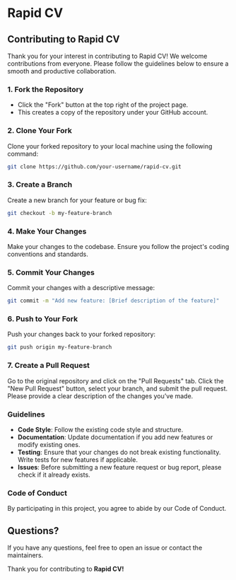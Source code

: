 
# Rapid CV
## Contributing to Rapid CV

Thank you for your interest in contributing to Rapid CV! We welcome contributions from everyone. Please follow the guidelines below to ensure a smooth and productive collaboration.

### 1. Fork the Repository
* Click the "Fork" button at the top right of the project page.
* This creates a copy of the repository under your GitHub account.

### 2. Clone Your Fork
Clone your forked repository to your local machine using the following command:
```bash
git clone https://github.com/your-username/rapid-cv.git
```

### 3. Create a Branch
Create a new branch for your feature or bug fix:
```bash
git checkout -b my-feature-branch
```

### 4. Make Your Changes
Make your changes to the codebase. Ensure you follow the project's coding conventions and standards.

### 5. Commit Your Changes
Commit your changes with a descriptive message:
```bash
git commit -m "Add new feature: [Brief description of the feature]"
```

### 6. Push to Your Fork
Push your changes back to your forked repository:
```bash
git push origin my-feature-branch
```

### 7. Create a Pull Request
Go to the original repository and click on the "Pull Requests" tab. Click the "New Pull Request" button, select your branch, and submit the pull request. Please provide a clear description of the changes you’ve made.

### Guidelines
* __Code Style__: Follow the existing code style and structure.
* __Documentation__: Update documentation if you add new features or modify existing ones.
* __Testing__: Ensure that your changes do not break existing functionality. Write tests for new features if applicable.
* __Issues__: Before submitting a new feature request or bug report, please check if it already exists.

### Code of Conduct
By participating in this project, you agree to abide by our Code of Conduct.

## Questions?
If you have any questions, feel free to open an issue or contact the maintainers.

Thank you for contributing to __Rapid CV!__